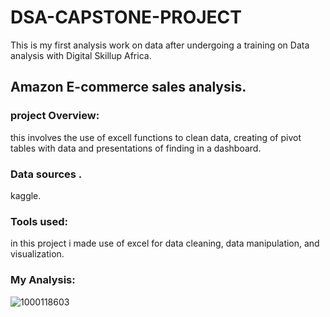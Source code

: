 # DSA-CAPSTONE-PROJECT
This is my first analysis work on data after undergoing a training on Data analysis with Digital Skillup Africa.
## Amazon E-commerce sales analysis.
### project Overview:
this involves the use of excell functions to clean data, creating of pivot tables with data and presentations of finding in a dashboard.
### Data sources .
kaggle.
### Tools used:
in this project i made use of excel for data cleaning, data manipulation, and visualization.
### My Analysis:
![1000118603](https://github.com/user-attachments/assets/1679287a-3ba9-4c6c-9e93-c4af36eb6779)



